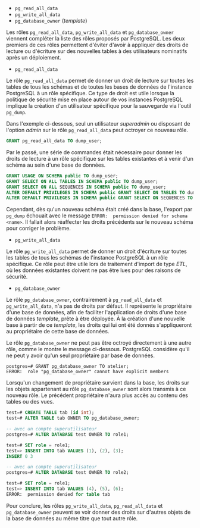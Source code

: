 <!--
Les commits sur ce sujet sont :

* https://git.postgresql.org/gitweb/?p=postgresql.git;a=commit;h=6c3ffd697e2242f5497ea4b40fffc8f6f922ff60
* https://git.postgresql.org/gitweb/?p=postgresql.git;a=commit;h=a14a0118a1fecf4066e53af52ed0f188607d0c4b

Discussion

* https://gitlab.dalibo.info/formation/workshops/-/issues/99

-->

<div class="slide-content">

  * `pg_read_all_data`
  * `pg_write_all_data`
  * `pg_database_owner` (_template_)

</div>

<div class="notes">

Les rôles `pg_read_all_data`, `pg_write_all_data` et `pg_database_owner` viennent 
compléter la liste des rôles proposés par PostgreSQL. Les deux premiers de ces 
rôles permettent d'éviter d'avoir à appliquer des droits de lecture ou d'écriture 
sur des nouvelles tables à des utilisateurs nominatifs après un déploiement.

* `pg_read_all_data`

Le rôle `pg_read_all_data` permet de donner un droit de lecture sur toutes les 
tables de tous les schémas et de toutes les bases de données de l'instance 
PostgreSQL à un rôle spécifique. Ce type  de droit est utile lorsque la politique 
de sécurité mise en place autour de vos instances PostgreSQL implique la création
d'un utilisateur spécifique pour la sauvegarde via l'outil `pg_dump`.

Dans l'exemple ci-dessous, seul un utilisateur _superadmin_ ou disposant de l'option
_admin_ sur le rôle `pg_read_all_data` peut octroyer ce nouveau rôle.

```sql
GRANT pg_read_all_data TO dump_user;
```

Par le passé, une série de commandes était nécessaire pour donner les droits de
lecture à un rôle spécifique sur les tables existantes et à venir d'un schéma au
sein d'une base de données.

```sql
GRANT USAGE ON SCHEMA public TO dump_user;
GRANT SELECT ON ALL TABLES IN SCHEMA public TO dump_user;
GRANT SELECT ON ALL SEQUENCES IN SCHEMA public TO dump_user;
ALTER DEFAULT PRIVILEGES IN SCHEMA public GRANT SELECT ON TABLES TO dump_user;
ALTER DEFAULT PRIVILEGES IN SCHEMA public GRANT SELECT ON SEQUENCES TO dump_user;
```

Cependant, dès qu'un nouveau schéma était créé dans la base, l'export par `pg_dump` 
échouait avec le message `ERROR:  permission denied for schema <name>`. Il fallait 
alors réaffecter les droits précédents sur le nouveau schéma pour corriger le problème.

* `pg_write_all_data`

Le rôle `pg_write_all_data` permet de donner un droit d'écriture sur toutes les 
tables de tous les schémas de l'instance PostgreSQL à un rôle spécifique. Ce rôle
peut être utile lors de traitement d'import de type _ETL_, où les données 
existantes doivent ne pas être lues pour des raisons de sécurité.

* `pg_database_owner`

Le rôle `pg_database_owner`, contrairement à `pg_read_all_data` et `pg_write_all_data`, 
n'a pas de droits par défaut. Il représente le propriétaire d'une base de données, 
afin de faciliter l'application de droits d'une base de données _template_, prête 
à être déployée. À la création d'une nouvelle base à partir de ce _template_, les droits 
qui lui ont été donnés s'appliqueront au propriétaire de cette base de données.

Le rôle `pg_database_owner` ne peut pas être octroyé directement à une autre rôle,
comme le montre le message ci-dessous. PostgreSQL considère qu'il ne peut y avoir
qu'un seul propriétaire par base de données.

```text
postgres=# GRANT pg_database_owner TO atelier;
ERROR:  role "pg_database_owner" cannot have explicit members
```

Lorsqu'un changement de propriétaire survient dans la base, les droits sur les
objets appartenant au rôle `pg_database_owner` sont alors transmis à ce nouveau
rôle. Le précédent propriétaire n'aura plus accès au contenu des tables ou des 
vues.

```sql
test=# CREATE TABLE tab (id int);
test=# ALTER TABLE tab OWNER TO pg_database_owner;

-- avec un compte superutilisateur
postgres=# ALTER DATABASE test OWNER TO role1;

test=# SET role = role1;
test=> INSERT INTO tab VALUES (1), (2), (3);
INSERT 0 3

-- avec un compte superutilisateur
postgres=# ALTER DATABASE test OWNER TO role2;

test=# SET role = role1;
test=> INSERT INTO tab VALUES (4), (5), (6);
ERROR:  permission denied for table tab
```

Pour conclure, les rôles `pg_write_all_data`, `pg_read_all_data` et `pg_database_owner`
peuvent se voir donner des droits sur d'autres objets de la base de données au 
même titre que tout autre rôle.

</div>
